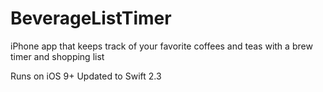 # BeverageListTimer
iPhone app that keeps track of your favorite coffees and teas with a brew timer and shopping list

Runs on iOS 9+
Updated to Swift 2.3

